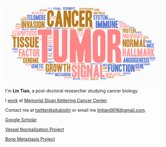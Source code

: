 ![TME](images/WordArt.png)

I'm **Lin Tian**, a post-doctoral researcher studying cancer biology.

I [work](https://www.mskcc.org/research/ski/labs/members/lin-tian) at [Memorial Sloan Kettering Cancer Center](https://www.mskcc.org/research/ski).

Contact me at [twitter@sjtubiolin](https://twitter.com/sjtubiolin) or email me [lintian0616@gmail.com]().

[Google Scholar](https://scholar.google.com/citations?user=5wYOhBIAAAAJ&hl=en)

[Vessel Normalization Project](https://github.com/lintian0616/vesselNormalization)

[Bone Metastasis Project](https://github.com/lintian0616/bica)
